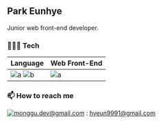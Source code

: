 ## Park Eunhye

Junior web front-end developer.

### 👩🏻‍💻 Tech

| Language                                                                                                                                                                                                      | Web Front-End                                                                                |
| ------------------------------------------------------------------------------------------------------------------------------------------------------------------------------------------------------------- | -------------------------------------------------------------------------------------------- |
| ![a](https://img.shields.io/badge/JavaScript-f7df11?style=flat-square&logo=JavaScript&logoColor=black) ![b](https://img.shields.io/badge/TypeScript-007ACC?style=flat-square&logo=TypeScript&logoColor=white) | ![a](https://img.shields.io/badge/React-61dafb?style=flat-square&logo=React&logoColor=black) |

### 📫 How to reach me

[![monggu.dev@gmail.com](https://img.shields.io/badge/Gmail-d14836?style=flat-square&logo=Gmail&logoColor=white&link=mailto:pkiopb@gmail.com)](mailto:hyeun@gmail.com) : hyeun9991@gmail.com

